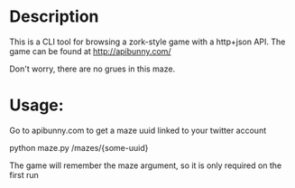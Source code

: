 
# Description

This is a CLI tool for browsing a zork-style game with a http+json API.
The game can be found at http://apibunny.com/

Don't worry, there are no grues in this maze.

# Usage:

Go to apibunny.com to get a maze uuid linked to your twitter account

python maze.py /mazes/{some-uuid}

The game will remember the maze argument, so it is only required on the first run


